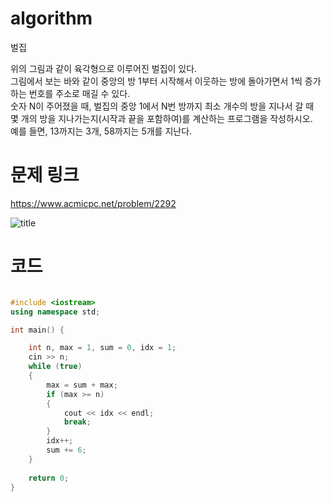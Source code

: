 ﻿# algorithm 
벌집  
  
위의 그림과 같이 육각형으로 이루어진 벌집이 있다.   
그림에서 보는 바와 같이 중앙의 방 1부터 시작해서 이웃하는 방에 돌아가면서 1씩 증가하는 번호를 주소로 매길 수 있다.   
숫자 N이 주어졌을 때, 벌집의 중앙 1에서 N번 방까지 최소 개수의 방을 지나서 갈 때   
몇 개의 방을 지나가는지(시작과 끝을 포함하여)를 계산하는 프로그램을 작성하시오.  
 예를 들면, 13까지는 3개, 58까지는 5개를 지난다.  

# 문제 링크    
https://www.acmicpc.net/problem/2292


![title](https://github.com/jungmin3834/algorithm/blob/master/image/2292.png)

# 코드

```cpp

#include <iostream>
using namespace std;

int main() {

	int n, max = 1, sum = 0, idx = 1;
	cin >> n;
	while (true)
	{
		max = sum + max;
		if (max >= n)
		{
			cout << idx << endl;
			break;
		}
		idx++;
		sum += 6;
	}
		
	return 0;
}

```

